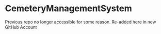 # CemeteryManagementSystem

Previous repo no longer accessible for some reason. Re-added here in new GitHub Account

